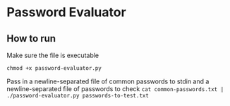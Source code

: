 # Password Evaluator

## How to run
Make sure the file is executable

```chmod +x password-evaluator.py```

Pass in a newline-separated file of common passwords to stdin and a newline-separated file of passwords to check
```cat common-passwords.txt | ./password-evaluator.py passwords-to-test.txt```